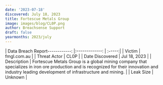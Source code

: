 ```yaml
---
date: '2023-07-18'
discovered: July 18, 2023
title: Fortescue Metals Group
image: images/blog/CL0P.png
author: Breachsense Support
draft: false
yearmonths: 2023/july
---
```


| Data Breach Report------------:     |:-------------:    | :-----:|
| Victim      | fmgl.com.au      | 
| Threat Actor      | CL0P      | 
| Date Discovered      | Jul 18, 2023      | 
| Description      | Fortescue Metals Group is a global mining company that specializes in iron ore production and is recognized for their innovation and industry leading development of infrastructure and mining.      | 
| Leak Size      | Unknown      | 

